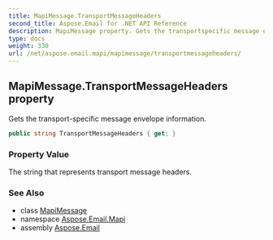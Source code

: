 ```yaml
---
title: MapiMessage.TransportMessageHeaders
second_title: Aspose.Email for .NET API Reference
description: MapiMessage property. Gets the transportspecific message envelope information
type: docs
weight: 330
url: /net/aspose.email.mapi/mapimessage/transportmessageheaders/
---
```

## MapiMessage.TransportMessageHeaders property

Gets the transport-specific message envelope information.

```csharp
public string TransportMessageHeaders { get; }
```

### Property Value

The string that represents transport message headers.

### See Also

* class [MapiMessage](../)
* namespace [Aspose.Email.Mapi](../../mapimessage/)
* assembly [Aspose.Email](../../../)


